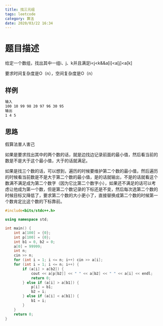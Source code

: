 ```yaml
---
title: 找三元组
tags: leetcode
category: 算法
date: 2020/03/22 16:34
---
```


# 题目描述

给定一个数组，找出其中一组i、j、k并且满足i<j<k&&a[i]<a[j]<a[k]

要求时间复杂度是O（n），空间复杂度是O（n）

## 样例

```txt
输入
100 10 99 98 20 97 96 30 95
输出
1 4 5
```

## 思路

假算法害人害己

如果是要求找出其中的两个数的话，就是边找边记录前面的最小值，然后看当前的数是不是大于这个最小值，大于的话就满足。

如果是找三个数的话，可以想到，遍历的时候要维护第二个数的最小值，然后遍历的时候看当前数是不是大于第二个数的最小值，是的话就输出，不是的话就看这个数满不满足成为第二个数字（因为它比第二个数字小），如果还不满足的话可以考虑让他成为第一个数，但是第二个数记录的下标还是不变，然后每次选第二个数的时候目标又降低了，要求第二个数的大小更小了，直接替换成第二个数的时候第一个数肯定比这个数的下标靠前。

```c++
#include<bits/stdc++.h>

using namespace std;

int main() {
    int a[100] = {0};
    int p[100] = {0};
    int b1 = 0, b2 = 0;
    a[0] = 99999;
    int n;
    cin >> n;
    for (int i = 1; i <= n; i++) cin >> a[i];
    for (int i = 1; i <= n; i++) {
        if (a[i] > a[b2]) {
            cout << a[p[b2]] << " " << a[b2] << " " << a[i] << endl;
            return 0;
        } else if (a[i] > a[b1]) {
            p[i] = b1;
            b2 = i;
        } else if (a[i] < a[b1]) {
            b1 = i;
        }
    }
    return 0;
}
```


